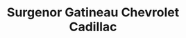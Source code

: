 ---
title: "Surgenor Gatineau Chevrolet Cadillac"
url: /gatineau/surgenor-gatineau-chevrolet-cadillac/
shop: car
---